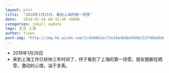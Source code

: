 ```yaml
---
layout: post
title:  "2018年1月25日，看到上海的第一场雪"
date:   2018-01-26 08:32:40 +0800
categories: jekyll update
tags: 生活 上海
author: Yiwen
post-img: "http://img.hb.aicdn.com/1cd340b1ecf3e18a4b6be569bc53796bebd0792943f42-jXYqeA_fw658"
---
```

- 2018年1月26日
- 来到上海工作已经快三年时间了，终于看到了上海的第一场雪。朋友圈都在晒雪，激动的心情，溢于言表。